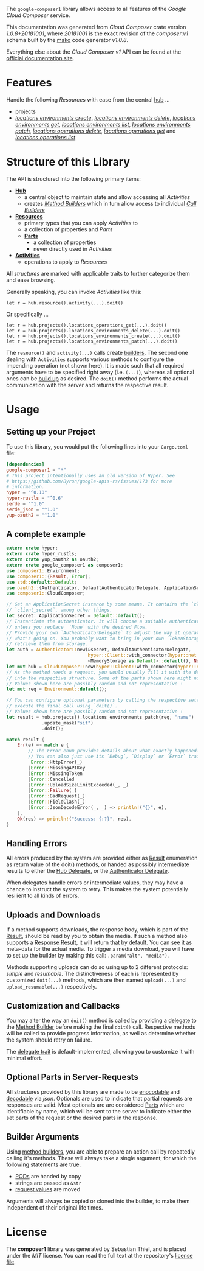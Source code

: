 <!---
DO NOT EDIT !
This file was generated automatically from 'src/mako/api/README.md.mako'
DO NOT EDIT !
-->
The `google-composer1` library allows access to all features of the *Google Cloud Composer* service.

This documentation was generated from *Cloud Composer* crate version *1.0.8+20181001*, where *20181001* is the exact revision of the *composer:v1* schema built by the [mako](http://www.makotemplates.org/) code generator *v1.0.8*.

Everything else about the *Cloud Composer* *v1* API can be found at the
[official documentation site](https://cloud.google.com/composer/).
# Features

Handle the following *Resources* with ease from the central [hub](https://docs.rs/google-composer1/1.0.8+20181001/google_composer1/struct.CloudComposer.html) ... 

* projects
 * [*locations environments create*](https://docs.rs/google-composer1/1.0.8+20181001/google_composer1/struct.ProjectLocationEnvironmentCreateCall.html), [*locations environments delete*](https://docs.rs/google-composer1/1.0.8+20181001/google_composer1/struct.ProjectLocationEnvironmentDeleteCall.html), [*locations environments get*](https://docs.rs/google-composer1/1.0.8+20181001/google_composer1/struct.ProjectLocationEnvironmentGetCall.html), [*locations environments list*](https://docs.rs/google-composer1/1.0.8+20181001/google_composer1/struct.ProjectLocationEnvironmentListCall.html), [*locations environments patch*](https://docs.rs/google-composer1/1.0.8+20181001/google_composer1/struct.ProjectLocationEnvironmentPatchCall.html), [*locations operations delete*](https://docs.rs/google-composer1/1.0.8+20181001/google_composer1/struct.ProjectLocationOperationDeleteCall.html), [*locations operations get*](https://docs.rs/google-composer1/1.0.8+20181001/google_composer1/struct.ProjectLocationOperationGetCall.html) and [*locations operations list*](https://docs.rs/google-composer1/1.0.8+20181001/google_composer1/struct.ProjectLocationOperationListCall.html)




# Structure of this Library

The API is structured into the following primary items:

* **[Hub](https://docs.rs/google-composer1/1.0.8+20181001/google_composer1/struct.CloudComposer.html)**
    * a central object to maintain state and allow accessing all *Activities*
    * creates [*Method Builders*](https://docs.rs/google-composer1/1.0.8+20181001/google_composer1/trait.MethodsBuilder.html) which in turn
      allow access to individual [*Call Builders*](https://docs.rs/google-composer1/1.0.8+20181001/google_composer1/trait.CallBuilder.html)
* **[Resources](https://docs.rs/google-composer1/1.0.8+20181001/google_composer1/trait.Resource.html)**
    * primary types that you can apply *Activities* to
    * a collection of properties and *Parts*
    * **[Parts](https://docs.rs/google-composer1/1.0.8+20181001/google_composer1/trait.Part.html)**
        * a collection of properties
        * never directly used in *Activities*
* **[Activities](https://docs.rs/google-composer1/1.0.8+20181001/google_composer1/trait.CallBuilder.html)**
    * operations to apply to *Resources*

All *structures* are marked with applicable traits to further categorize them and ease browsing.

Generally speaking, you can invoke *Activities* like this:

```Rust,ignore
let r = hub.resource().activity(...).doit()
```

Or specifically ...

```ignore
let r = hub.projects().locations_operations_get(...).doit()
let r = hub.projects().locations_environments_delete(...).doit()
let r = hub.projects().locations_environments_create(...).doit()
let r = hub.projects().locations_environments_patch(...).doit()
```

The `resource()` and `activity(...)` calls create [builders][builder-pattern]. The second one dealing with `Activities` 
supports various methods to configure the impending operation (not shown here). It is made such that all required arguments have to be 
specified right away (i.e. `(...)`), whereas all optional ones can be [build up][builder-pattern] as desired.
The `doit()` method performs the actual communication with the server and returns the respective result.

# Usage

## Setting up your Project

To use this library, you would put the following lines into your `Cargo.toml` file:

```toml
[dependencies]
google-composer1 = "*"
# This project intentionally uses an old version of Hyper. See
# https://github.com/Byron/google-apis-rs/issues/173 for more
# information.
hyper = "^0.10"
hyper-rustls = "^0.6"
serde = "^1.0"
serde_json = "^1.0"
yup-oauth2 = "^1.0"
```

## A complete example

```Rust
extern crate hyper;
extern crate hyper_rustls;
extern crate yup_oauth2 as oauth2;
extern crate google_composer1 as composer1;
use composer1::Environment;
use composer1::{Result, Error};
use std::default::Default;
use oauth2::{Authenticator, DefaultAuthenticatorDelegate, ApplicationSecret, MemoryStorage};
use composer1::CloudComposer;

// Get an ApplicationSecret instance by some means. It contains the `client_id` and 
// `client_secret`, among other things.
let secret: ApplicationSecret = Default::default();
// Instantiate the authenticator. It will choose a suitable authentication flow for you, 
// unless you replace  `None` with the desired Flow.
// Provide your own `AuthenticatorDelegate` to adjust the way it operates and get feedback about 
// what's going on. You probably want to bring in your own `TokenStorage` to persist tokens and
// retrieve them from storage.
let auth = Authenticator::new(&secret, DefaultAuthenticatorDelegate,
                              hyper::Client::with_connector(hyper::net::HttpsConnector::new(hyper_rustls::TlsClient::new())),
                              <MemoryStorage as Default>::default(), None);
let mut hub = CloudComposer::new(hyper::Client::with_connector(hyper::net::HttpsConnector::new(hyper_rustls::TlsClient::new())), auth);
// As the method needs a request, you would usually fill it with the desired information
// into the respective structure. Some of the parts shown here might not be applicable !
// Values shown here are possibly random and not representative !
let mut req = Environment::default();

// You can configure optional parameters by calling the respective setters at will, and
// execute the final call using `doit()`.
// Values shown here are possibly random and not representative !
let result = hub.projects().locations_environments_patch(req, "name")
             .update_mask("sit")
             .doit();

match result {
    Err(e) => match e {
        // The Error enum provides details about what exactly happened.
        // You can also just use its `Debug`, `Display` or `Error` traits
         Error::HttpError(_)
        |Error::MissingAPIKey
        |Error::MissingToken
        |Error::Cancelled
        |Error::UploadSizeLimitExceeded(_, _)
        |Error::Failure(_)
        |Error::BadRequest(_)
        |Error::FieldClash(_)
        |Error::JsonDecodeError(_, _) => println!("{}", e),
    },
    Ok(res) => println!("Success: {:?}", res),
}

```
## Handling Errors

All errors produced by the system are provided either as [Result](https://docs.rs/google-composer1/1.0.8+20181001/google_composer1/enum.Result.html) enumeration as return value of 
the doit() methods, or handed as possibly intermediate results to either the 
[Hub Delegate](https://docs.rs/google-composer1/1.0.8+20181001/google_composer1/trait.Delegate.html), or the [Authenticator Delegate](https://docs.rs/yup-oauth2/*/yup_oauth2/trait.AuthenticatorDelegate.html).

When delegates handle errors or intermediate values, they may have a chance to instruct the system to retry. This 
makes the system potentially resilient to all kinds of errors.

## Uploads and Downloads
If a method supports downloads, the response body, which is part of the [Result](https://docs.rs/google-composer1/1.0.8+20181001/google_composer1/enum.Result.html), should be
read by you to obtain the media.
If such a method also supports a [Response Result](https://docs.rs/google-composer1/1.0.8+20181001/google_composer1/trait.ResponseResult.html), it will return that by default.
You can see it as meta-data for the actual media. To trigger a media download, you will have to set up the builder by making
this call: `.param("alt", "media")`.

Methods supporting uploads can do so using up to 2 different protocols: 
*simple* and *resumable*. The distinctiveness of each is represented by customized 
`doit(...)` methods, which are then named `upload(...)` and `upload_resumable(...)` respectively.

## Customization and Callbacks

You may alter the way an `doit()` method is called by providing a [delegate](https://docs.rs/google-composer1/1.0.8+20181001/google_composer1/trait.Delegate.html) to the 
[Method Builder](https://docs.rs/google-composer1/1.0.8+20181001/google_composer1/trait.CallBuilder.html) before making the final `doit()` call. 
Respective methods will be called to provide progress information, as well as determine whether the system should 
retry on failure.

The [delegate trait](https://docs.rs/google-composer1/1.0.8+20181001/google_composer1/trait.Delegate.html) is default-implemented, allowing you to customize it with minimal effort.

## Optional Parts in Server-Requests

All structures provided by this library are made to be [enocodable](https://docs.rs/google-composer1/1.0.8+20181001/google_composer1/trait.RequestValue.html) and 
[decodable](https://docs.rs/google-composer1/1.0.8+20181001/google_composer1/trait.ResponseResult.html) via *json*. Optionals are used to indicate that partial requests are responses 
are valid.
Most optionals are are considered [Parts](https://docs.rs/google-composer1/1.0.8+20181001/google_composer1/trait.Part.html) which are identifiable by name, which will be sent to 
the server to indicate either the set parts of the request or the desired parts in the response.

## Builder Arguments

Using [method builders](https://docs.rs/google-composer1/1.0.8+20181001/google_composer1/trait.CallBuilder.html), you are able to prepare an action call by repeatedly calling it's methods.
These will always take a single argument, for which the following statements are true.

* [PODs][wiki-pod] are handed by copy
* strings are passed as `&str`
* [request values](https://docs.rs/google-composer1/1.0.8+20181001/google_composer1/trait.RequestValue.html) are moved

Arguments will always be copied or cloned into the builder, to make them independent of their original life times.

[wiki-pod]: http://en.wikipedia.org/wiki/Plain_old_data_structure
[builder-pattern]: http://en.wikipedia.org/wiki/Builder_pattern
[google-go-api]: https://github.com/google/google-api-go-client

# License
The **composer1** library was generated by Sebastian Thiel, and is placed 
under the *MIT* license.
You can read the full text at the repository's [license file][repo-license].

[repo-license]: https://github.com/Byron/google-apis-rsblob/master/LICENSE.md
